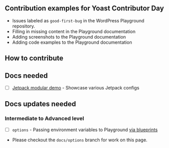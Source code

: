 ## Contribution examples for Yoast Contributor Day
- Issues labeled as `good-first-bug` in the WordPress Playground repository. 
- Filling in missing content in the Playground documentation
- Adding screenshots to the Playground documentation
- Adding code examples to the Playground documentation

## How to contribute

## Docs needed
- [ ] [Jetpack modular demo](./qr-code-demos/jetpack.md) - Showcase various Jetpack configs
  
## Docs updates needed

### Intermediate to Advanced level
- [ ] `options` - Passing environment variables to Playground [via blueprints](./options.md)
 - Please checkout the `docs/options` branch for work on this page.